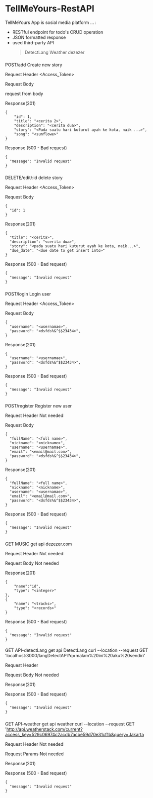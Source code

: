 # TellMeYours-RestAPI
TellMeYours App is sosial media platform ...  : 
* RESTful endpoint for todo's CRUD operation
* JSON formatted response
* used third-party API
    > DetectLang
    > Weather
    > dezezer

###
POST/add
Create new story

Request Header
<Access_Token>

Request Body

request from body

Response(201)
```
{
    "id": 1,
    "title": "<cerita 2>",
    "description": "<cerita dua>",
    "story": "<Pada suatu hari kuturut ayah ke kota, naik ...>",
    "song": "<sunflowe>"
}
```

Response (500 - Bad request)
```
{
  "message": "Invalid request"
}
```



###
DELETE/edit/:id
delete story

Request Header
<Access_Token>

Request Body
```
{
  "id": 1
}
```
Response(201)
```
{
  "title": "<cerita>",
  "description": "<cerita dua>",
  "story": "<pada suatu hari kuturut ayah ke kota, naik...>",
  "due_date": "<due date to get insert into>"
}
```
Response (500 - Bad request)
```
{
  "message": "Invalid request"
}
```


###
POST/login
Login user

Request Header
<Access_Token>

Request Body
```
{
  "username": "<usernamae>",
  "password": "<dsfds%&^$$23434>",
}
```

Response(201)
```
{
  "username": "<usernamae>",
  "password": "<dsfds%&^$$23434>",
}
```

Response (500 - Bad request)
```
{
  "message": "Invalid request"
}
```

###
POST/register
Register new user

Request Header
Not needed

Request Body
```
{
  "fullName": "<full name>",
  "nickname": "<nickname>",
  "username": "<usernamae>",
  "email": "<email@mail.com>",
  "password": "<dsfds%&^$$23434>",
}
```

Response(201)
```
{
  "fullName": "<full name>",
  "nickname": "<nickname>",
  "username": "<usernamae>",
  "email": "<email@mail.com>",
  "password": "<dsfds%&^$$23434>",
}
```

Response (500 - Bad request)
```
{
  "message": "Invalid request"
}
```

###
GET MUSIC
get api dezezer.com

Request Header
Not needed

Request Body
Not needed


Response(201)
```
{
    "name":"id",
    "type": "<integer>"
},
{
    "name": "<tracks>",
    "type": "<records>"
}
```
Response (500 - Bad request)
```
{
  "message": "Invalid request"
}
```

####
GET API-detectLang
get api DetectLang
curl --location --request GET 'localhost:3000/langDetectAPI?q=malam%20ini%20aku%20sendiri'

Request Header


Request Body
Not needed


Response(201)

Response (500 - Bad request)
```
{
  "message": "Invalid request"
}
```

###
GET API-weather
get api weather
curl --location --request GET 'http://api.weatherstack.com/current?access_key=529c06974c2acdb7acbe59d70e31cf1b&query=Jakarta

Request Header
Not needed

Request Params
Not needed


Response(201)

Response (500 - Bad request)
```
{
  "message": "Invalid request"
}
```